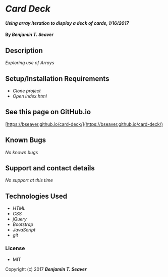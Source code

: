 # _Card Deck_

#### _Using array iteration to display a deck of cards, 1/16/2017_

#### By _**Benjamin T. Seaver**_

## Description

_Exploring use of Arrays_

## Setup/Installation Requirements

* _Clone project_
* _Open index.html_

## See this page on GitHub.io
[https://bseaver.github.io/card-deck/](https://bseaver.github.io/card-deck/)

## Known Bugs

_No known bugs_

## Support and contact details

_No support at this time_

## Technologies Used

* _HTML_
* _CSS_
* _jQuery_
* _Bootstrap_
* _JavaScript_
* _git_

### License

* MIT

Copyright (c) 2017 **_Benjamin T. Seaver_**
